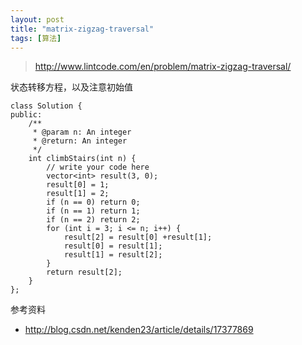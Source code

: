 ```yaml
---
layout: post
title: "matrix-zigzag-traversal"
tags: [算法]
---	
```

	
>http://www.lintcode.com/en/problem/matrix-zigzag-traversal/

状态转移方程，以及注意初始值

	class Solution {
	public:
	    /**
	     * @param n: An integer
	     * @return: An integer
	     */
	    int climbStairs(int n) {
	        // write your code here
	        vector<int> result(3, 0);
	        result[0] = 1;
	        result[1] = 2;
	        if (n == 0) return 0;
	        if (n == 1) return 1;
	        if (n == 2) return 2;
	        for (int i = 3; i <= n; i++) {
	            result[2] = result[0] +result[1];
	            result[0] = result[1];
	            result[1] = result[2];
	        }
	        return result[2];
	    }
	};


参考资料

+ http://blog.csdn.net/kenden23/article/details/17377869